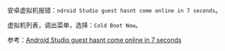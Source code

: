 安卓虚拟机报错：`ndroid Studio guest hasnt come online in 7 seconds`。    

虚拟机列表，调出菜单，选择：`Cold Boot Now`。

参考：[Android Studio guest hasnt come online in 7 seconds](https://stackoverflow.com/questions/48010244/android-studio-guest-hasnt-come-online-in-7-seconds)    
